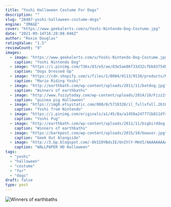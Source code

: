 ```yaml
---
title: "Yoshi Halloween Costume For Dogs"
description: ""
slug: "28487-yoshi-halloween-costume-dogs"
engine: "IMAGE"
cover: "https://www.geekalerts.com/u/Yoshi-Nintendo-Dog-Costume.jpg"
date: "2021-09-14T16:28:08.046Z"
author: "Roxie Douglas"
ratingValue: "1.5"
reviewCount: "9"
images:
  - image: "https://www.geekalerts.com/u/Yoshi-Nintendo-Dog-Costume.jpg"
    caption: "Yoshi Nintendo Dog"
  - image: "https://i.pinimg.com/736x/83/e5/ae/83e5ae86f33d32cfbb83754b28a7c872--link-cosplay-awesome-cosplay.jpg"
    caption: "Dogs Dressed Up"
  - image: "https://cdn.shopify.com/s/files/1/0084/9113/9138/products/MCS763986_1076x1790.jpg?v=1608110878"
    caption: "Mario Riding Yoshi"
  - image: "http://earthbath.com/wp-content/uploads/2011/11/batdog.jpg"
    caption: "Winners of earthbaths"
  - image: "http://www.fuzzytoday.com/wp-content/uploads/2014/10/Fizz2small.jpg"
    caption: "guinea pig Halloween"
  - image: "https://img0.etsystatic.com/000/0/5719328/il_fullxfull.261049382.jpg"
    caption: "Yoshi from Nintendo"
  - image: "https://i.pinimg.com/originals/a1/45/8a/a1458a247771b811df4077bba64a89bc.jpg"
    caption: "Yoshi Pug"
  - image: "http://earthbath.com/wp-content/uploads/2011/11/bigbirddog.jpg"
    caption: "Winners of earthbaths"
  - image: "https://barkpost.com/wp-content/uploads/2015/10/bowser.jpg"
    caption: "Geek Out Alongside"
  - image: "http://3.bp.blogspot.com/-8kSI0YBdsIE/UnIhlY-MmVI/AAAAAAAAARM/7mwav0orhv8/s1600/halloween+costumes+boo+from+monsters+inc.jpg"
    caption: "WALLPAPER HD Halloween"
tags:
  - "yoshi"
  - "halloween"
  - "costume"
  - "for"
  - "dogs"
draft: false
type: post
---
```



![Winners of earthbaths](http://earthbath.com/wp-content/uploads/2011/11/batdog.jpg "Winners of earthbaths")


<!--inArticleAds-->

<!--galleryOne-->


<!--inArticleAds-->

<!--galleryTwo-->


<!--galleryThree-->

